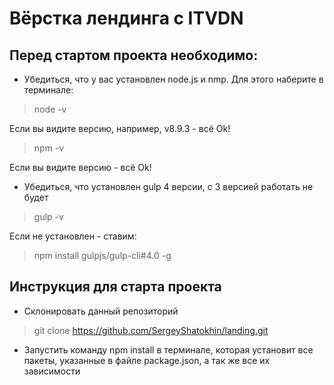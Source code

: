 # Вёрстка лендинга с ITVDN

## Перед стартом проекта необходимо:


* Убедиться, что у вас установлен node.js и nmp. Для этого наберите в терминале:
> node -v

Если вы видите версию, например, v8.9.3 - всё Ok!

>npm -v

Если вы видите версию - всё Ok!


* Убедиться, что установлен gulp 4 версии, с 3 версией работать не будет

> gulp -v

Если не установлен - ставим:

> npm install gulpjs/gulp-cli#4.0 -g


## Инструкция для старта проекта

* Склонировать данный репозиторий
> git clone https://github.com/SergeyShatokhin/landing.git

* Запустить команду npm install в терминале, которая установит все пакеты, указанные в файле package.json, а так же все их зависимости 


